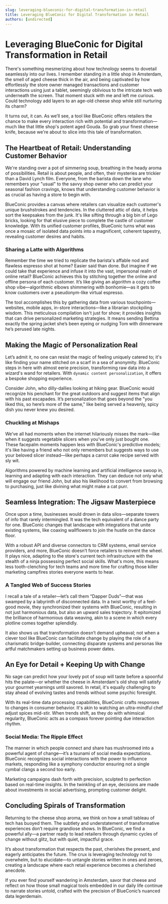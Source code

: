 ```yaml
---
slug: leveraging-blueconic-for-digital-transformation-in-retail
title: Leveraging BlueConic for Digital Transformation in Retail
authors: [undirected]
---
```



# Leveraging BlueConic for Digital Transformation in Retail

There's something mesmerizing about how technology seems to dovetail seamlessly into our lives. I remember standing in a little shop in Amsterdam, the smell of aged cheese thick in the air, and being captivated by how effortlessly the store owner managed transactions and customer interactions using just a tablet, seemingly oblivious to the intricate tech web underneath the screen. That moment stuck with me and left me curious. Could technology add layers to an age-old cheese shop while still nurturing its charm?

It turns out, it can. As we’ll see, a tool like BlueConic offers retailers the chance to make every interaction rich with potential and transformation—much like that little shop's potent aged Gouda. So grab your finest cheese knife, because we're about to slice into this tale of transformation.

## The Heartbeat of Retail: Understanding Customer Behavior

We're standing over a pot of simmering soup, breathing in the heady aroma of possibilities. Retail is about people, and often, their mysteries are trickier than a David Lynch film. Everyone, from the barista down the lane who remembers your "usual" to the savvy shop owner who can predict your seasonal fashion cravings, knows that understanding customer behavior is as crucial as having a store to begin with.

BlueConic provides a canvas where retailers can visualize each customer's unique brushstrokes and tendencies. In the cluttered attic of data, it helps sort the keepsakes from the junk. It's like sifting through a big bin of Lego bricks, looking for that elusive piece to complete the castle of customer knowledge. With its unified customer profiles, BlueConic turns what was once a mosaic of isolated data points into a magnificent, coherent tapestry, revealing customer desires and habits.

### Sharing a Latte with Algorithms

Remember the time we tried to replicate the barista's affable nod and flawless espresso shot at home? Easier said than done. But imagine if we could take that experience and infuse it into the vast, impersonal realm of online retail? BlueConic achieves this by stitching together the online and offline persona of each customer. It’s like giving an algorithm a cozy coffee shop vibe—algorithmic elbows shimmering with bonhomie—as it gets to know customers over a pseudonym-like virtual espresso.

The tool accomplishes this by gathering data from various touchpoints—websites, mobile apps, in-store interactions—like a librarian stockpiling wisdom. This meticulous compilation isn't just for show; it provides insights that can drive personalized marketing strategies. It means sending Bettina exactly the spring jacket she’s been eyeing or nudging Tom with dinnerware he’s perused late nights.

## Making the Magic of Personalization Real

Let’s admit it, no one can resist the magic of feeling uniquely catered to; it's like finding your name stitched on a scarf in a sea of anonymity. BlueConic steps in here with almost eerie precision, transforming raw data into a wizard's wand for retailers. With `dynamic content personalization`, it offers a bespoke shopping experience.

Consider John, who dilly-dallies looking at hiking gear. BlueConic would recognize his penchant for the great outdoors and suggest items that align with his past escapades. It’s personalization that goes beyond the "you liked this, so here’s more of the same," like being served a heavenly, spicy dish you never knew you desired.

### Chuckling at Mishaps

We’ve all had moments when the internet hilariously misses the mark—like when it suggests vegetable slicers when you’ve only just bought one. These facepalm moments happen less with BlueConic's predictive models; it's like having a friend who not only remembers but suggests ways to use your beloved slicer instead—like perhaps a carrot cake recipe served with sly wit.

Algorithms powered by machine learning and artificial intelligence swoop in, learning and adapting with each interaction. They can deduce not only what will engage our friend John, but also his likelihood to convert from browsing to purchasing, just like divining what might make a cat purr.

## Seamless Integration: The Jigsaw Masterpiece

Once upon a time, businesses would drown in data silos—separate towers of info that rarely intermingled. It was the tech equivalent of a dance party for one. BlueConic changes that landscape with integrations that unite existing systems, like coaxing wallflowers to join the hustle on the dance floor.

With a robust API and diverse connectors to CRM systems, email service providers, and more, BlueConic doesn’t force retailers to reinvent the wheel. It plays nice, adapting to the store's current tech infrastructure with the stealth of a ninja possessing perfect social skills. What's more, this means less tooth-clenching for tech teams and more time for crafting those killer marketing campfires stories everyone wants to hear. 

### A Tangled Web of Success Stories

I recall a tale of a retailer—let’s call them “Dapper Duds”—that was swamped by a labyrinth of disconnected data. In a twist worthy of a feel-good movie, they synchronized their systems with BlueConic, resulting in not just harmonious data, but also an upward sales trajectory. It epitomized the brilliance of harmonious data weaving, akin to a scene in which every plotline comes together splendidly.

It also shows us that transformation doesn’t demand upheaval; not when a clever tool like BlueConic can facilitate change by playing the role of a charismatic bridge-builder, connecting disparate systems and personas like artful matchmakers setting up business power dates.

## An Eye for Detail + Keeping Up with Change

No sage can predict how your lovely pot of soup will taste before a spoonful hits the palate—or whether the cheese in Amsterdam's old shop will satisfy your gourmet yearnings until savored. In retail, it's equally challenging to stay ahead of evolving tastes and trends without some psychic foresight.

With its real-time data processing capabilities, BlueConic crafts responses to changes in consumer behavior. It's akin to watching an ultra-mindful chef adjust spices mid-stir. When trends shift, as they do with whimsical regularity, BlueConic acts as a compass forever pointing due interaction rhythm.

### Social Media: The Ripple Effect

The manner in which people connect and share has mushroomed into a powerful agent of change—it’s a tsunami of social media expectations. BlueConic recognizes social interactions with the power to influence markets, responding like a symphony conductor ensuring not a single cymbal clangs a second too early.

Marketing campaigns dash forth with precision, sculpted to perfection based on real-time insights. In the twinkling of an eye, decisions are made about investments in social advertising, prompting customer delight.

## Concluding Spirals of Transformation

Returning to the cheese shop aroma, we think on how a small tableau of tech has buoyed them. The subtlety and understatement of transformative experiences don’t require grandiose shows. In BlueConic, we find a powerful ally—a partner ready to lead retailers through dynamic cycles of change without glitz, but with quiet, impactful grace.

It’s about transformation that respects the past, cherishes the present, and eagerly anticipates the future. The crux is leveraging technology not to overwhelm, but to elucidate—to untangle stories written in ones and zeroes, creating a landscape where each retail experience becomes a cherished anecdote.

If you ever find yourself wandering in Amsterdam, savor that cheese and reflect on how those small magical tools embedded in our daily life continue to narrate stories untold, crafted with the precision of BlueConic’s nuanced data legerdemain.